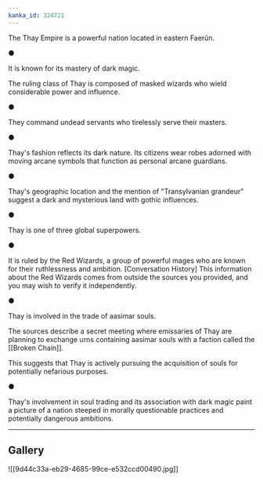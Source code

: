 ```yaml
---
kanka_id: 324721
---
```


The Thay Empire is a powerful nation located in eastern Faerûn.

●

It is known for its mastery of dark magic.

 The ruling class of Thay is composed of masked wizards who wield considerable power and influence.

●

They command undead servants who tirelessly serve their masters.

●

Thay's fashion reflects its dark nature. Its citizens wear robes adorned with moving arcane symbols that function as personal arcane guardians.

●

Thay's geographic location and the mention of "Transylvanian grandeur" suggest a dark and mysterious land with gothic influences.

●

Thay is one of three global superpowers.

●

It is ruled by the Red Wizards, a group of powerful mages who are known for their ruthlessness and ambition. [Conversation History] This information about the Red Wizards comes from outside the sources you provided, and you may wish to verify it independently.

●

Thay is involved in the trade of aasimar souls.

 The sources describe a secret meeting where emissaries of Thay are planning to exchange urns containing aasimar souls with a faction called the [[Broken Chain]].

This suggests that Thay is actively pursuing the acquisition of souls for potentially nefarious purposes.

●

Thay's involvement in soul trading and its association with dark magic paint a picture of a nation steeped in morally questionable practices and potentially dangerous ambitions.

---
## Gallery
![[9d44c33a-eb29-4685-99ce-e532ccd00490.jpg]]